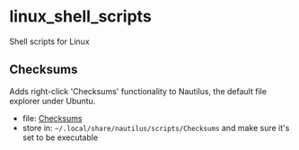# linux_shell_scripts
Shell scripts for Linux

## Checksums
Adds right-click 'Checksums' functionality to Nautilus, the default file explorer under Ubuntu.
- file: [Checksums](https://github.com/cjjmccray/linux_shell_scripts/blob/master/Checksums)
- store in: `~/.local/share/nautilus/scripts/Checksums` and make sure it's set to be executable
